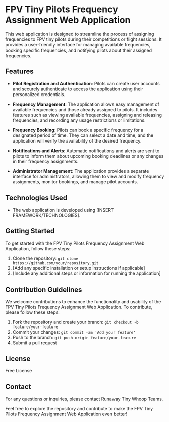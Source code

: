 # FPV Tiny Pilots Frequency Assignment Web Application

This web application is designed to streamline the process of assigning frequencies to FPV tiny pilots during their competitions or flight sessions. It provides a user-friendly interface for managing available frequencies, booking specific frequencies, and notifying pilots about their assigned frequencies.

## Features

- **Pilot Registration and Authentication**: Pilots can create user accounts and securely authenticate to access the application using their personalized credentials.

- **Frequency Management**: The application allows easy management of available frequencies and those already assigned to pilots. It includes features such as viewing available frequencies, assigning and releasing frequencies, and recording any usage restrictions or limitations.

- **Frequency Booking**: Pilots can book a specific frequency for a designated period of time. They can select a date and time, and the application will verify the availability of the desired frequency.

- **Notifications and Alerts**: Automatic notifications and alerts are sent to pilots to inform them about upcoming booking deadlines or any changes in their frequency assignments.

- **Administrator Management**: The application provides a separate interface for administrators, allowing them to view and modify frequency assignments, monitor bookings, and manage pilot accounts.

## Technologies Used

- The web application is developed using [INSERT FRAMEWORK/TECHNOLOGIES].

## Getting Started

To get started with the FPV Tiny Pilots Frequency Assignment Web Application, follow these steps:

1. Clone the repository: `git clone https://github.com/your/repository.git`
2. [Add any specific installation or setup instructions if applicable]
3. [Include any additional steps or information for running the application]

## Contribution Guidelines

We welcome contributions to enhance the functionality and usability of the FPV Tiny Pilots Frequency Assignment Web Application. To contribute, please follow these steps:

1. Fork the repository and create your branch: `git checkout -b feature/your-feature`
2. Commit your changes: `git commit -am 'Add your feature'`
3. Push to the branch: `git push origin feature/your-feature`
4. Submit a pull request

## License

Free License

## Contact

For any questions or inquiries, please contact Runaway Tiny Whoop Teams.

Feel free to explore the repository and contribute to make the FPV Tiny Pilots Frequency Assignment Web Application even better!